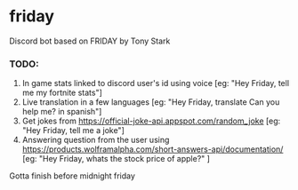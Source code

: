 # friday
Discord bot based on FRIDAY by Tony Stark


### TODO:

1) In game stats linked to discord user's id using voice [eg: "Hey Friday, tell me my fortnite stats"]
2) Live translation in a few languages [eg: "Hey Friday, translate Can you help me? in spanish"]
3) Get jokes from https://official-joke-api.appspot.com/random_joke [eg: "Hey Friday, tell me a joke"]
4) Answering question from the user using https://products.wolframalpha.com/short-answers-api/documentation/ [eg: "Hey Friday, whats the stock price of apple?" ]

Gotta finish before midnight friday

